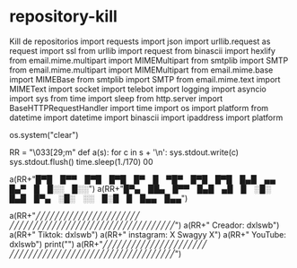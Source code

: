 # repository-kill
Kill de repositorios
import requests
import json
import urllib.request as request
import ssl
from urllib import request
from binascii import hexlify
from email.mime.multipart import MIMEMultipart
from smtplib import SMTP
from email.mime.multipart import MIMEMultipart
from email.mime.base import MIMEBase
from smtplib import SMTP
from email.mime.text import MIMEText
import socket
import telebot
import logging
import asyncio
import sys
from time import sleep
from http.server import BaseHTTPRequestHandler
import time
import os
import platform
from datetime import datetime
import binascii
import ipaddress
import platform

os.system("clear")

RR = "\033[29;m"
def a(s):
        for c in s + '\n':
                sys.stdout.write(c)
                sys.stdout.flush()
                time.sleep(1./170)
00


a(RR+"█▀█ █▀▀ █▀█ █▀█ █▀ █ ▀█▀ █▀█ █▀█ █▄█ ▄▄ █▄▀ █ █░░ █░░")
a(RR+"█▀▄ ██▄ █▀▀ █▄█ ▄█ █ ░█░ █▄█ █▀▄ ░█░ ░░ █░█ █ █▄▄ █▄▄")


a(RR+"╱╱╱╱╱╱╱╱╱╱╱╱╱╱╱╱╱╱╱╱╱╱   ╱╱╱╱╱╱╱╱╱╱╱╱╱╱╱╱╱╱╱╱╱╱╱╱╱╱╱╱╱╱╱╱╱╱╱")
a(RR+" Creador: dxlswb")
a(RR+" Tiktok: dxlswb")
a(RR+" instagram: X Swagyy X")
a(RR+" YouTube: dxlswb")
print("")
a(RR+"╱╱╱╱╱╱╱╱╱╱╱╱╱╱╱╱╱╱╱╱╱╱   ╱╱╱╱╱╱╱╱╱╱╱╱╱╱╱╱╱╱╱╱╱╱╱╱╱╱╱╱╱╱╱╱╱╱╱")
